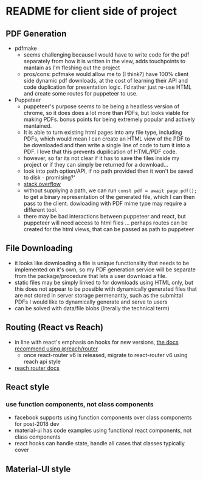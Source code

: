 # README for client side of project

## PDF Generation

- pdfmake
  - seems challenging because I would have to write code for the pdf separately from how it is written in the view, adds touchpoints to mantain as I'm fleshing out the project
  - pros/cons: pdfmake would allow me to (I think?) have 100% client side dynamic pdf downloads, at the cost of learning their API and code duplication for presentation logic. I'd rather just re-use HTML and create some routes for puppeteer to use.
- Puppeteer
  - puppeteer's purpose seems to be being a headless version of chrome, so it does does a lot more than PDFs, but looks viable for making PDFs. bonus points for being extremely popular and actively mantained.
  - It is able to turn existing html pages into any file type, including PDFs, which would mean I can create an HTML view of the PDF to be downloaded and then write a single line of code to turn it into a PDF. I love that this prevents dupilication of HTML/PDF code.
  - however, so far its not clear if it has to save the files inside my project or if they can simply be returned for a download...
  - look into path option/API, if no path provided then it won't be saved to disk - promising?'
  - [stack overflow](https://stackoverflow.com/a/53171202/9193938)
  - without supplying a path, we can run `const pdf = await page.pdf();` to get a binary representation of the generated file, which I can then pass to the client. dowloading with PDF mime type may require a different tool.
  - there may be bad interactions between puppeteer and react, but puppeteer will need access to html files ... perhaps routes can be created for the html views, that can be passed as path to puppeteer

## File Downloading

- it looks like downloading a file is unique functionality that needs to be implemented on it's own, so my PDF generation service will be separate from the package/procedure that lets a user download a file.
- static files may be simply linked to for downloads using HTML only, but this does not appear to be possible with dynamically generated files that are not stored in server storage permenantly, such as the submittal PDFs I would like to dynamically generate and serve to users
- can be solved with data/file blobs (literally the technical term)

## Routing (React vs Reach)

- in line with react's emphasis on hooks for new versions, [the docs recommend using @reach/router](https://reacttraining.com/blog/reach-react-router-future/#which-project-should-i-choose-today)
  - once react-router v6 is released, migrate to react-router v6 using reach api style
- [reach router docs](https://reach.tech/router/)

## React style

### use function components, not class components

- facebook supports using function components over class components for post-2018 dev
- material-ui has code examples using functional react components, not class components
- react hooks can handle state, handle all cases that classes typically cover

## Material-UI style
